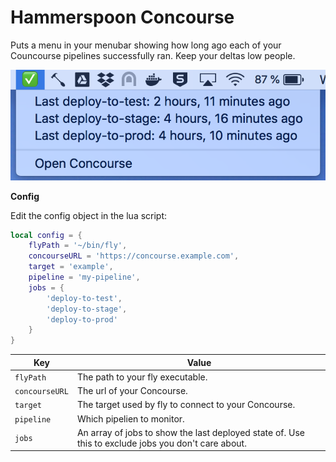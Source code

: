 # Hammerspoon Concourse

Puts a menu in your menubar showing how long ago each of your Councourse pipelines successfully ran. Keep your deltas low people.

![The menu in action](menubar.png)

**Config**

Edit the config object in the lua script:

```lua
local config = {
    flyPath = '~/bin/fly',
    concourseURL = 'https://concourse.example.com',
    target = 'example',
    pipeline = 'my-pipeline',
    jobs = {
        'deploy-to-test',
        'deploy-to-stage',
        'deploy-to-prod'
    }
}
```

Key | Value
------------ | -------------
`flyPath` | The path to your fly executable.
`concourseURL` | The url of your Concourse.
`target` | The target used by fly to connect to your Concourse.
`pipeline` | Which pipelien to monitor.
`jobs` | An array of jobs to show the last deployed state of. Use this to exclude jobs you don't care about.
